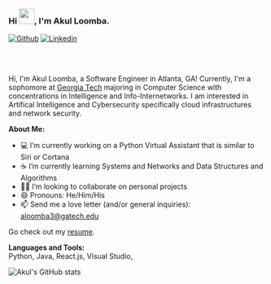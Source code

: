### Hi <img src="https://raw.githubusercontent.com/MartinHeinz/MartinHeinz/master/wave.gif" width="30px">, I'm Akul Loomba.

[![Github](https://img.shields.io/badge/-Github-000?style=flat&logo=Github&logoColor=white)](https://github.com/aloom3)
[![Linkedin](https://img.shields.io/badge/-LinkedIn-blue?style=flat&logo=Linkedin&logoColor=white)](https://www.linkedin.com/in/akulloomba/)


<br />
<br />

Hi, I'm Akul Loomba, a Software Engineer in Atlanta, GA! Currently, I'm a sophomore at [Georgia Tech](https://gatech.edu) majoring in Computer Science with concentrations in Intelligence and Info-Internetworks. I am interested in Artifical Intelligence and Cybersecurity specifically cloud infrastructures and network security.


**About Me:**

- 💻 I’m currently working on a Python Virtual Assistant that is similar to Siri or Cortana
- ☕ I’m currently learning Systems and Networks and Data Structures and Algorithms
- 🤼‍♂️ I’m looking to collaborate on personal projects
- 😄 Pronouns: He/Him/His
- 📫 Send me a love letter (and/or general inquiries): aloomba3@gatech.edu

Go check out my [resume](https://resume.creddle.io/resume/5m9qymjg855).

**Languages and Tools:**  
Python, Java, React.js, Visual Studio,

![Akul's GitHub stats](https://github-readme-stats.vercel.app/api?username=aloom3&show_icons=true&hide_border=true)
